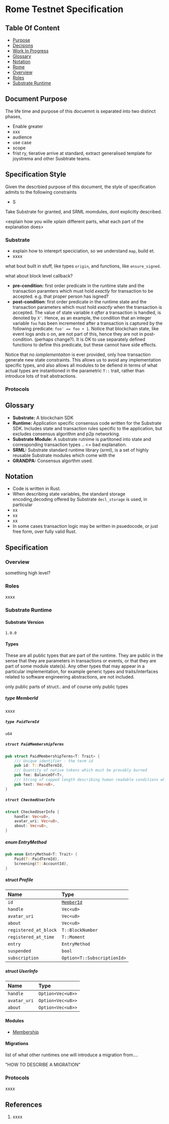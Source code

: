 # Rome Testnet Specification

## Table Of Content

- [Purpose](#purpose)
- [Decisions](#decisions)
- [Work In Progress](#work-in-progress)
- [Glossary](#glossary)
- [Notation](#notation)
- [Rome](#rome)
 - [Overview](#overview)
 - [Roles](#roles)
 - [Substrate Runtime](#substrate-runtime)

## Document Purpose

The life time and purpose of this docuemnt is separated into two distinct phases,

- Enable greater
- xxx
- audience
- use case
- scope
- frist ry, tierative arrive at standard, extract generalised template for joystrema and other Susbtrate teams.

## Specification Style

Given the descrbied purpose of this document, the style of specification admits to the following constraints

- S

Take Substrate for granted, and SRML momdules, dont explicitly described.


<explain how you wille xplain different parts, what each part of the explanation does>

### Substrate

-  explain how to intereprt speciciation, so we understand `map`, build et.
- xxxx

what bout built in stuff, like types `origin`, and functions, like `ensure_signed`.

what about block level callback?

- **pre-condition:** first order predicate in the runtime state and the transaction paramters which must hold _exactly_ for transaction to be accepted. e.g. that proper person has isgned?
- **post-condition**: first order predicate in the runtime state and the transaction parameters which must hold _exactly_ when the transaction is accepted. The value of state variable `X` _after_ a transaction is handled, is denoted by `X'`. Hence, as an example, the condition that an integer variable `foo` has been incremented after a transaction is captured by the following predicate: `foo' == foo + 1`. Notice that blockchain state, like event logs ands o on, are not part of this, hence they are not in post-condition. (perhaps change?). It is OK to use separately defined functions to define this predicate, but these cannot have side effects.

Notice that no _iomplementaiton_ is ever provided, only how transaction generate new state constraints. This allows us to avoid any implementation specific types, and also allows all modules to be defiend in terms of what actual types are instantioned in the parametric `T::` trait, rather than introduce lots of trait abstractions.

### Protocols




## Glossary

- **Substrate:** A blockchain SDK
- **Runtime:** Application specific consensus code written for the Substrate SDK. Includes state and transaction rules specific to the application, but excludes consensus algorithm and p2p networking.
- **Substrate Module:** A substrate rutnime is partitoned into state and corresponding transaction types .. <= bad explanation.
- **SRML:** Substrate standard runtime library (srml), is a set of highly reusable Substrate modules which come with the
- **GRANDPA:** Consensus algorthm used.

## Notation

- Code is written in Rust.
- When describing state variables, the standard storage encoding,decoding offered by Substrate `decl_storage` is used, in particular
 - xx
 - xx
 - xx
- In some cases transaction logic may be written in psuedocode, or just free form, over fully valid Rust.

## Specification

### Overview

something high level?

### Roles

xxxx

### Substrate Runtime

#### Substrate Version

`1.0.0`

#### Types

These are all public types that are part of the runtime. They are public in the sense that they are parameters in transactions or events, or that they are part of some module state(s). Any other types that may appear in a particular implementation, for example generic types and traits/interfaces related to software engineering abstractions, are not included.


only public parts of struct.. and of course only public types

##### type MemberId

xxxx

##### `type PaidTermId`

`u64`

##### `struct PaidMembershipTerms`

```Rust
pub struct PaidMembershipTerms<T: Trait> {
    /// Unique identifier - the term id
    pub id: T::PaidTermId,
    /// Quantity of native tokens which must be provably burned
    pub fee: BalanceOf<T>,
    /// String of capped length describing human readable conditions which are being agreed upon
    pub text: Vec<u8>,
}
```

##### `struct CheckedUserInfo`

```Rust
struct CheckedUserInfo {
    handle: Vec<u8>,
    avatar_uri: Vec<u8>,
    about: Vec<u8>,
}
```

##### enum EntryMethod

```Rust
pub enum EntryMethod<T: Trait> {
    Paid(T::PaidTermId),
    Screening(T::AccountId),
}
```

##### struct Profile

| Name                                  | Type                              |
| :------------------------------------ |:----------------------------------|
| `id`                                  | [`MemberId`](#type-MemberId)   |
| `handle`                              | `Vec<u8>`                         |
| `avatar_uri`                          | `Vec<u8>`                         |
| `about`                               | `Vec<u8>`                         |
| `registered_at_block`                 | `T::BlockNumber`                  |
| `registered_at_time`                  | `T::Moment`                       |
| `entry`                               | `EntryMethod`                     |
| `suspended`                           | `bool`                            |
| `subscription`                        | `Option<T::SubscriptionId>`       |

##### struct UserInfo

| Name                                  | Type                          |
| :------------------------------------ |:------------------------------|
| `handle`                              | `Option<Vec<u8>>`             |
| `avatar_uri`                          | `Option<Vec<u8>>`             |
| `about`                               | `Option<Vec<u8>>`             |

#### Modules

- [Membership](membership-module.md)

#### Migrations

list of what other runtimes one will introduce a migration from....

"HOW TO DESCRIBE A MIGRATION"

### Protocols

xxxx

## References

1. xxxx
